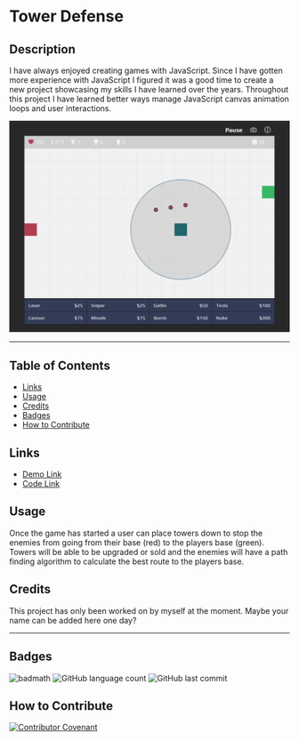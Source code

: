 # Tower Defense

## Description

I have always enjoyed creating games with JavaScript. Since I have gotten more experience with JavaScript I figured it was a good time to create a new project showcasing my skills I have learned over the years. Throughout this project I have learned better ways manage JavaScript canvas animation loops and user interactions.

![game screenshot](./images/Screenshot.png)

---

## Table of Contents

- [Links](#links)
- [Usage](#usage)
- [Credits](#credits)
- [Badges](#badges)
- [How to Contribute](#How_to_contribute)

## Links

- [Demo Link](https://aaron-soto.github.io/tower-defense/)
- [Code Link](https://github.com/aaron-soto/tower-defense)

## Usage

Once the game has started a user can place towers down to stop the enemies from going from their base (red) to the players base (green). Towers will be able to be upgraded or sold and the enemies will have a path finding algorithm to calculate the best route to the players base.

## Credits

This project has only been worked on by myself at the moment. Maybe your name can be added here one day?

---

## Badges

![badmath](https://img.shields.io/github/languages/top/aaron-soto/tower-defense)
![GitHub language count](https://img.shields.io/github/languages/count/aaron-soto/tower-defense)
![GitHub last commit](https://img.shields.io/github/last-commit/aaron-soto/tower-defense?color=%2370e000)

## How to Contribute

[![Contributor Covenant](https://img.shields.io/badge/Contributor%20Covenant-2.1-4baaaa.svg)](code_of_conduct.md)
